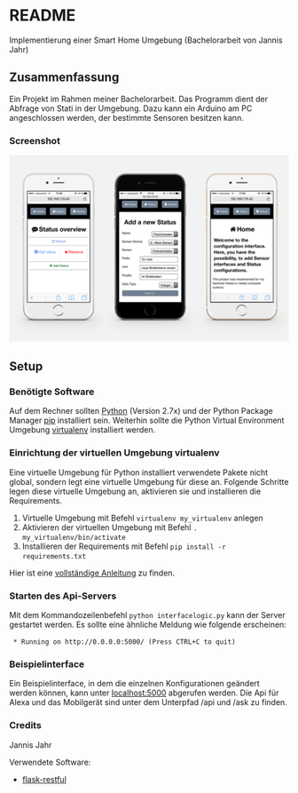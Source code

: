 # README #

Implementierung einer Smart Home Umgebung (Bachelorarbeit von Jannis Jahr)

## Zusammenfassung ##
Ein Projekt im Rahmen meiner Bachelorarbeit. Das Programm dient der Abfrage von Stati in der Umgebung. Dazu kann ein Arduino am PC angeschlossen werden, der bestimmte Sensoren besitzen kann.
### Screenshot ###
![Screenshot](./images/fig-iphone-mockup.png)
## Setup ##

### Benötigte Software ###

Auf dem Rechner sollten [Python](https://www.python.org/) (Version 2.7x) und der Python Package Manager [pip](https://pypi.python.org/pypi/pip) installiert sein. Weiterhin sollte die Python Virtual Environment Umgebung [virtualenv](http://python-guide-pt-br.readthedocs.io/en/latest/dev/virtualenvs/) installiert werden.

### Einrichtung der virtuellen Umgebung virtualenv ###

Eine virtuelle Umgebung für Python installiert verwendete Pakete nicht global, sondern legt eine virtuelle Umgebung für diese an. Folgende Schritte legen diese virtuelle Umgebung an, aktivieren sie und installieren die Requirements. 

1. Virtuelle Umgebung mit Befehl ```virtualenv my_virtualenv``` anlegen
2. Aktivieren der virtuellen Umgebung mit Befehl ```. my_virtualenv/bin/activate```
3. Installieren der Requirements mit Befehl ```pip install -r requirements.txt```

Hier ist eine [vollständige Anleitung](http://python-guide-pt-br.readthedocs.io/en/latest/dev/virtualenvs/) zu finden. 

### Starten des Api-Servers ###

Mit dem Kommandozeilenbefehl ```python interfacelogic.py``` kann der Server gestartet werden. Es sollte eine ähnliche Meldung wie folgende erscheinen:
```
 * Running on http://0.0.0.0:5000/ (Press CTRL+C to quit)
```
### Beispielinterface ###

Ein Beispielinterface, in dem die einzelnen Konfigurationen geändert werden können, kann unter [localhost:5000](http://localhost:5000) abgerufen werden. Die Api für Alexa und das Mobilgerät sind unter dem Unterpfad /api und /ask zu finden.


### Credits ###

Jannis Jahr

Verwendete Software:

* [flask-restful](https://flask-restful.readthedocs.io/en/0.3.5/)
